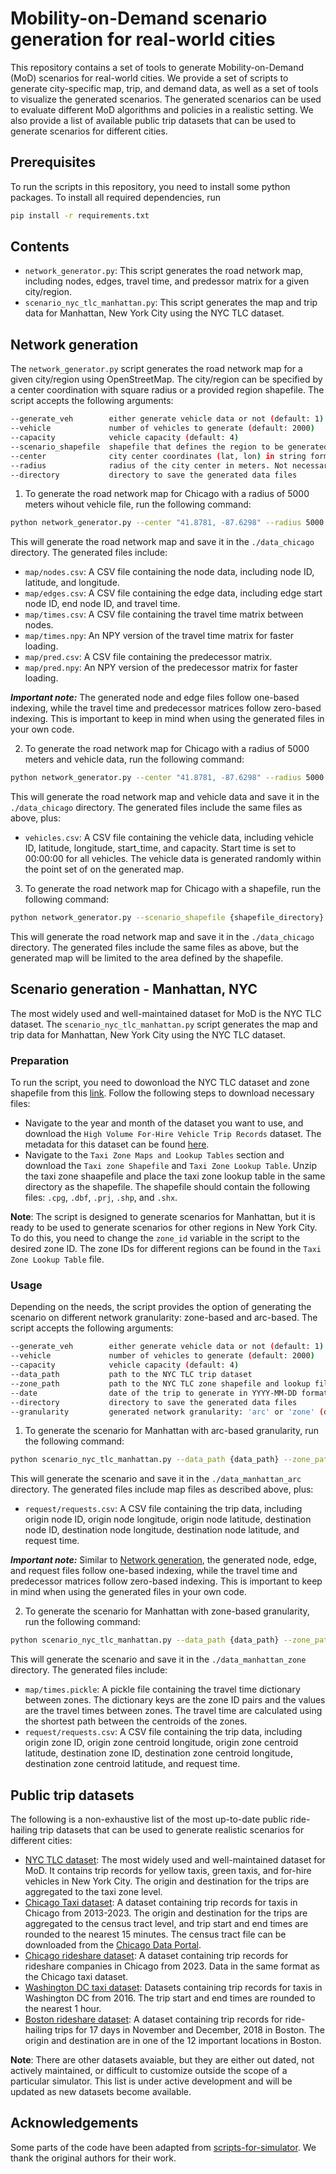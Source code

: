 # Mobility-on-Demand scenario generation for real-world cities
This repository contains a set of tools to generate Mobility-on-Demand (MoD) scenarios for real-world cities. We provide a set of scripts to generate city-specific map, trip, and demand data, as well as a set of tools to visualize the generated scenarios. The generated scenarios can be used to evaluate different MoD algorithms and policies in a realistic setting. We also provide a list of available public trip datasets that can be used to generate scenarios for different cities.

## Prerequisites
To run the scripts in this repository, you need to install some python packages. To install all required dependencies, run
```bash
pip install -r requirements.txt
```

## Contents
- `network_generator.py`: This script generates the road network map, including nodes, edges, travel time, and predessor matrix for a given city/region.
- `scenario_nyc_tlc_manhattan.py`: This script generates the map and trip data for Manhattan, New York City using the NYC TLC dataset.

## Network generation
The `network_generator.py` script generates the road network map for a given city/region using OpenStreetMap. The city/region can be specified by a center coordination with square radius or a provided region shapefile. The script accepts the following arguments:
```bash
--generate_veh        either generate vehicle data or not (default: 1)
--vehicle             number of vehicles to generate (default: 2000)
--capacity            vehicle capacity (default: 4)
--scenario_shapefile  shapefile that defines the region to be generated if any
--center              city center coordinates (lat, lon) in string format
--radius              radius of the city center in meters. Not necessary if shapefile is provided
--directory           directory to save the generated data files
```
1. To generate the road network map for Chicago with a radius of 5000 meters wihout vehicle file, run the following command:
```bash
python network_generator.py --center "41.8781, -87.6298" --radius 5000 --directory ./data_chicago
```
This will generate the road network map and save it in the `./data_chicago` directory. The generated files include:
- `map/nodes.csv`: A CSV file containing the node data, including node ID, latitude, and longitude.
- `map/edges.csv`: A CSV file containing the edge data, including edge start node ID, end node ID, and travel time.
- `map/times.csv`: A CSV file containing the travel time matrix between nodes.
- `map/times.npy`: An NPY version of the travel time matrix for faster loading.
- `map/pred.csv`: A CSV file containing the predecessor matrix.
- `map/pred.npy`: An NPY version of the predecessor matrix for faster loading.

***Important note:*** The generated node and edge files follow one-based indexing, while the travel time and predecessor matrices follow zero-based indexing. This is important to keep in mind when using the generated files in your own code.

2. To generate the road network map for Chicago with a radius of 5000 meters and vehicle data, run the following command:
```bash
python network_generator.py --center "41.8781, -87.6298" --radius 5000 --directory ./data_chicago --generate_veh 1
```
This will generate the road network map and vehicle data and save it in the `./data_chicago` directory. The generated files include the same files as above, plus:
- `vehicles.csv`: A CSV file containing the vehicle data, including vehicle ID, latitude, longitude, start_time, and capacity. Start time is set to 00:00:00 for all vehicles. The vehicle data is generated randomly within the point set of on the generated map.

3. To generate the road network map for Chicago with a shapefile, run the following command:
```bash
python network_generator.py --scenario_shapefile {shapefile_directory} --directory ./data_chicago
```
This will generate the road network map and save it in the `./data_chicago` directory. The generated files include the same files as above, but the generated map will be limited to the area defined by the shapefile.

## Scenario generation - Manhattan, NYC
The most widely used and well-maintained dataset for MoD is the NYC TLC dataset. The `scenario_nyc_tlc_manhattan.py` script generates the map and trip data for Manhattan, New York City using the NYC TLC dataset. 

### Preparation
To run the script, you need to dowonload the NYC TLC dataset and zone shapefile from this [link](https://www.nyc.gov/site/tlc/about/tlc-trip-record-data.page). Follow the following steps to download necessary files:
- Navigate to the year and month of the dataset you want to use, and download the `High Volume For-Hire Vehicle Trip Records` dataset. The metadata for this dataset can be found [here](https://www.nyc.gov/assets/tlc/downloads/pdf/data_dictionary_trip_records_hvfhs.pdf).
- Navigate to the `Taxi Zone Maps and Lookup Tables` section and download the `Taxi zone Shapefile` and `Taxi Zone Lookup Table`. Unzip the taxi zone shaapefile and place the taxi zone lookup table in the same directory as the shapefile. The shapefile should contain the following files: `.cpg`, `.dbf`, `.prj`, `.shp`, and `.shx`.

**Note**: The script is designed to generate scenarios for Manhattan, but it is ready to be used to generate scenarios for other regions in New York City. To do this, you need to change the `zone_id` variable in the script to the desired zone ID. The zone IDs for different regions can be found in the `Taxi Zone Lookup Table` file.

### Usage
Depending on the needs, the script provides the option of generating the scenario on different network granularity: zone-based and arc-based. The script accepts the following arguments:
```bash
--generate_veh        either generate vehicle data or not (default: 1)
--vehicle             number of vehicles to generate (default: 2000)
--capacity            vehicle capacity (default: 4)
--data_path           path to the NYC TLC trip dataset
--zone_path           path to the NYC TLC zone shapefile and lookup file directory
--date                date of the trip to generate in YYYY-MM-DD format
--directory           directory to save the generated data files
--granularity         generated network granularity: 'arc' or 'zone' (default: 'arc')
```
1. To generate the scenario for Manhattan with arc-based granularity, run the following command:
```bash
python scenario_nyc_tlc_manhattan.py --data_path {data_path} --zone_path {zone_path} --date {date} --directory ./data_manhattan_arc
```
This will generate the scenario and save it in the `./data_manhattan_arc` directory. The generated files include map files as described above, plus:
- `request/requests.csv`: A CSV file containing the trip data, including origin node ID, origin node longitude, origin node latitude, destination node ID, destination node longitude, destination node latitude, and request time.

***Important note:*** Similar to [Network generation](#network-generation), the generated node, edge, and request files follow one-based indexing, while the travel time and predecessor matrices follow zero-based indexing. This is important to keep in mind when using the generated files in your own code.

2. To generate the scenario for Manhattan with zone-based granularity, run the following command:
```bash
python scenario_nyc_tlc_manhattan.py --data_path {data_path} --zone_path {zone_path} --date {date} --directory ./data_manhattan_zone --granularity zone
```
This will generate the scenario and save it in the `./data_manhattan_zone` directory. The generated files include:
- `map/times.pickle`: A pickle file containing the travel time dictionary between zones. The dictionary keys are the zone ID pairs and the values are the travel times between zones. The travel time are calculated using the shortest path between the centroids of the zones.
- `request/requests.csv`: A CSV file containing the trip data, including origin zone ID, origin zone centroid longitude, origin zone centroid latitude, destination zone ID, destination zone centroid longitude, destination zone centroid latitude, and request time.

## Public trip datasets
The following is a non-exhaustive list of the most up-to-date public ride-hailing trip datasets that can be used to generate realistic scenarios for different cities:
- [NYC TLC dataset](https://www.nyc.gov/site/tlc/about/tlc-trip-record-data.page): The most widely used and well-maintained dataset for MoD. It contains trip records for yellow taxis, green taxis, and for-hire vehicles in New York City. The origin and destination for the trips are aggregated to the taxi zone level.
- [Chicago Taxi dataset](https://data.cityofchicago.org/Transportation/Taxi-Trips/wrvz-psew): A dataset containing trip records for taxis in Chicago from 2013-2023. The origin and destination for the trips are aggregated to the census tract level, and trip start and end times are rounded to the nearest 15 minutes. The census tract file can be downloaded from the [Chicago Data Portal](https://data.cityofchicago.org/Facilities-Geographic-Boundaries/Boundaries-Census-Tracts-2010/5jrd-6zik).
- [Chicago rideshare dataset](https://data.cityofchicago.org/Transportation/Transportation-Network-Providers-Trips-2023-2024-/n26f-ihde/about_data): A dataset containing trip records for rideshare companies in Chicago from 2023. Data in the same format as the Chicago taxi dataset.
- [Washington DC taxi dataset](https://opendata.dc.gov/search?q=taxi%20trips): Datasets containing trip records for taxis in Washington DC from 2016. The trip start and end times are rounded to the nearest 1 hour.
- [Boston rideshare dataset](https://www.kaggle.com/datasets/brllrb/uber-and-lyft-dataset-boston-ma): A dataset containing trip records for ride-hailing trips for 17 days in November and December, 2018 in Boston. The origin and destination are in one of the 12 important locations in Boston.

**Note**: There are other datasets avaiable, but they are either out dated, not actively  maintained, or difficult to customize outside the scope of a particular simulator. This list is under active development and will be updated as new datasets become available.

## Acknowledgements
Some parts of the code have been adapted from [scripts-for-simulator](https://github.com/DMadhuranga/scripts-for-simulator/tree/master). We thank the original authors for their work.